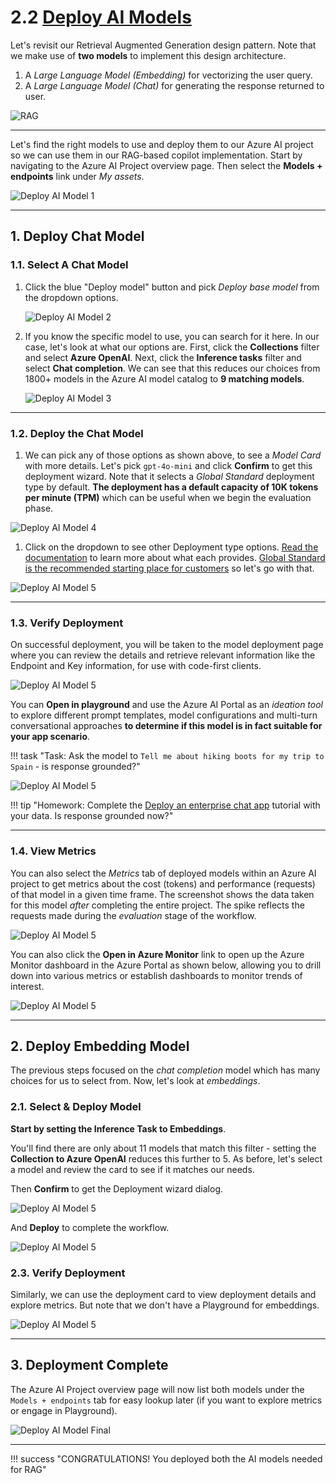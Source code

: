 # 2.2 [Deploy AI Models](https://learn.microsoft.com/en-us/azure/ai-studio/tutorials/copilot-sdk-create-resources?tabs=macos#deploy-models)

Let's revisit our Retrieval Augmented Generation design pattern. Note that we make use of **two models** to implement this design architecture.

1. A _Large Language Model (Embedding)_ for vectorizing the user query.
1. A _Large Language Model (Chat)_ for generating the response returned to user.

![RAG](./../img/rag-design-pattern.png)

---

Let's find the right models to use and deploy them to our Azure AI project so we can use them in our RAG-based copilot implementation. Start by navigating to the Azure AI Project overview page. Then select the **Models + endpoints** link under _My assets_.

![Deploy AI Model 1](./../img/p1-02-deploy/p1-deploy-model-01.png)

---

## 1. Deploy Chat Model

### 1.1. Select A Chat Model

1. Click the blue "Deploy model" button and pick _Deploy base model_ from the dropdown options.

    ![Deploy AI Model 2](./../img/p1-02-deploy/p1-deploy-model-02.png)

1. If you know the specific model to use, you can search for it here. In our case, let's look at what our options are. First, click the **Collections** filter and select **Azure OpenAI**. Next, click the **Inference tasks** filter and select **Chat completion**. We can see that this reduces our choices from 1800+ models in the Azure AI model catalog to **9 matching models**.

    ![Deploy AI Model 3](./../img/p1-02-deploy/p1-deploy-model-03.png)

---

### 1.2. Deploy the Chat Model

1. We can pick any of those options as shown above, to see a _Model Card_ with more details. Let's pick `gpt-4o-mini` and click **Confirm** to get this deployment wizard. Note that it selects a _Global Standard_ deployment type by default. **The deployment has a default capacity of 10K tokens per minute (TPM)** which can be useful when we begin the evaluation phase.

![Deploy AI Model 4](./../img/p1-02-deploy/p1-deploy-model-04.png)

1. Click on the dropdown to see other Deployment type options. [Read the documentation](https://learn.microsoft.com/en-us/azure/ai-services/openai/how-to/deployment-types#global-standard) to learn more about what each provides. [Global Standard is the recommended starting place for customers](https://learn.microsoft.com/en-us/azure/ai-services/openai/how-to/deployment-types#deployment-types) so let's go with that.

![Deploy AI Model 5](./../img/p1-02-deploy/p1-deploy-model-05.png)

---

### 1.3. Verify Deployment

On successful deployment, you will be taken to the model deployment page where you can review the details and retrieve relevant information like the Endpoint and Key information, for use with code-first clients.

![Deploy AI Model 5](./../img/p1-02-deploy/p1-deploy-model-06.png)

You can **Open in playground** and use the Azure AI Portal as an _ideation tool_ to explore different prompt templates, model configurations and multi-turn conversational approaches **to determine if this model is in fact suitable for your app scenario**.

!!! task "Task: Ask the model to `Tell me about hiking boots for my trip to Spain` - is response grounded?"

![Deploy AI Model 5](./../img/p1-02-deploy/p1-deploy-model-08.png)

!!! tip "Homework: Complete the [Deploy an enterprise chat app](https://learn.microsoft.com/en-us/azure/ai-studio/tutorials/deploy-chat-web-app#add-your-data-and-try-the-chat-model-again) tutorial with your data. Is response grounded now?"

---

### 1.4. View Metrics

You can also select the _Metrics_ tab of deployed models within an Azure AI project to get metrics about the cost (tokens) and performance (requests) of that model in a given time frame. The screenshot shows the data taken for this model _after_ completing the entire project. The spike reflects the requests made during the _evaluation_ stage of the workflow.

![Deploy AI Model 5](./../img/p1-02-deploy/p1-deploy-model-07.png)

You can also click the **Open in Azure Monitor** link to open up the Azure Monitor dashboard in the Azure Portal as shown below, allowing you to drill down into various metrics or establish dashboards to monitor trends of interest.

![Deploy AI Model 5](./../img/p1-02-deploy/p1-deploy-model-09.png)

---

## 2. Deploy Embedding Model

The previous steps focused on the _chat completion_ model which has many choices for us to select from. Now, let's look at _embeddings_. 


### 2.1. Select & Deploy Model

**Start by setting the Inference Task to Embeddings**. 

You'll find there are only about 11 models that match this filter - setting the **Collection to Azure OpenAI** reduces this further to 5. As before, let's select a model and review the card to see if it matches our needs. 

Then **Confirm** to get the Deployment wizard dialog.

![Deploy AI Model 5](./../img/p1-02-deploy/p1-deploy-model-11.png)

And **Deploy** to complete the workflow.

![Deploy AI Model 5](./../img/p1-02-deploy/p1-deploy-model-12.png)

### 2.3. Verify Deployment

Similarly, we can use the deployment card to view deployment details and explore metrics. But note that we don't have a Playground for embeddings.

![Deploy AI Model 5](./../img/p1-02-deploy/p1-deploy-model-14.png)

---

## 3. Deployment Complete

The Azure AI Project overview page will now list both models under the `Models + endpoints` tab for easy lookup later (if you want to explore metrics or engage in Playground).

![Deploy AI Model Final](./../img/p1-02-deploy/p1-deploy-model-final.png)

---

!!! success "CONGRATULATIONS! You deployed both the AI models needed for RAG"
